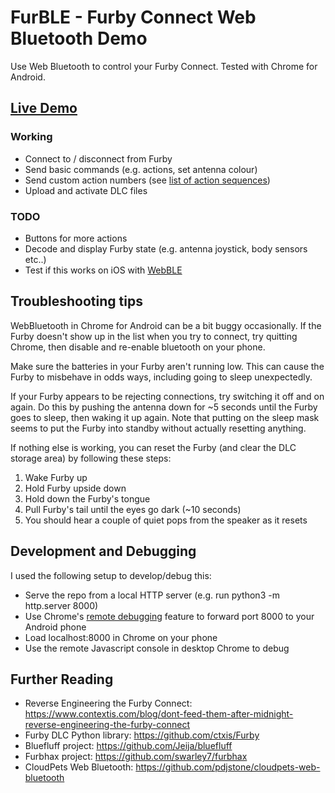 # FurBLE - Furby Connect Web Bluetooth Demo
Use Web Bluetooth to control your Furby Connect. Tested with Chrome for Android.

## [Live Demo](https://pdjstone.github.io/furby-web-bluetooth/furble.html) 

### Working
- Connect to / disconnect from Furby
- Send basic commands (e.g. actions, set antenna colour)
- Send custom action numbers (see [list of action sequences](https://github.com/Jeija/bluefluff/blob/master/doc/actions.md))
- Upload and activate DLC files

### TODO
- Buttons for more actions
- Decode and display Furby state (e.g. antenna joystick, body sensors etc..)
 - Test if this works on iOS with [WebBLE](https://itunes.apple.com/us/app/webble/id1193531073?mt=8)

## Troubleshooting tips
WebBluetooth in Chrome for Android can be a bit buggy occasionally. If the Furby doesn't show up in the list when you try to connect, try quitting Chrome, then disable and re-enable bluetooth on your phone.

Make sure the batteries in your Furby aren't running low. This can cause the Furby to misbehave in odds ways, including going to sleep unexpectedly.

If your Furby appears to be rejecting connections, try switching it off and on again. Do this by pushing the antenna down for ~5 seconds until the Furby goes to sleep, then waking it up again. Note that putting on the sleep mask seems to put the Furby into standby without actually resetting anything.

If nothing else is working, you can reset the Furby (and clear the DLC storage area) by following these steps:
1. Wake Furby up
2. Hold Furby upside down
3. Hold down the Furby's tongue
4. Pull Furby's tail until the eyes go dark (~10 seconds)
5. You should hear a couple of quiet pops from the speaker as it resets

## Development and Debugging

I used the following setup to develop/debug this:
- Serve the repo from a local HTTP server (e.g. run python3 -m http.server 8000)
- Use Chrome's [remote debugging](https://developers.google.com/web/tools/chrome-devtools/remote-debugging/) feature to forward port 8000 to your Android phone
- Load localhost:8000 in Chrome on your phone
- Use the remote Javascript console in desktop Chrome to debug

## Further Reading
- Reverse Engineering the Furby Connect: https://www.contextis.com/blog/dont-feed-them-after-midnight-reverse-engineering-the-furby-connect
- Furby DLC Python library: https://github.com/ctxis/Furby
- Bluefluff project: https://github.com/Jeija/bluefluff
- Furbhax project: https://github.com/swarley7/furbhax
- CloudPets Web Bluetooth: https://github.com/pdjstone/cloudpets-web-bluetooth
